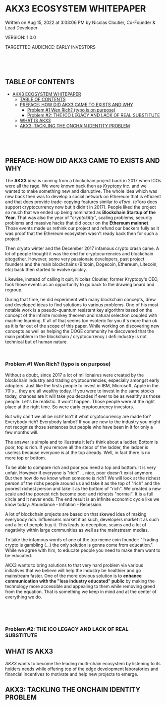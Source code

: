 # AKX3 ECOSYSTEM WHITEPAPER

Written on Aug 15, 2022 at 3:03:06 PM
by Nicolas Cloutier, Co-Founder & Lead Developer

VERSION: 1.0.0

TARGETTED AUDIENCE: EARLY INVESTORS

<p>&nbsp;</p>
<p>&nbsp;</p>

  

## TABLE OF CONTENTS

- [AKX3 ECOSYSTEM WHITEPAPER](#akx3-ecosystem-whitepaper)
  - [TABLE OF CONTENTS](#table-of-contents)
  - [PREFACE: HOW DID AKX3 CAME TO EXISTS AND WHY](#preface-how-did-akx3-came-to-exists-and-why)
    - [Problem #1 Wen Rich? (typo is on purpose)](#problem-1-wen-rich-typo-is-on-purpose)
    - [Problem #2: THE ICO LEGACY AND LACK OF REAL SUBSTITUTE](#problem-2-the-ico-legacy-and-lack-of-real-substitute)
  - [WHAT IS AKX3](#what-is-akx3)
  - [AKX3: TACKLING THE ONCHAIN IDENTITY PROBLEM](#akx3-tackling-the-onchain-identity-problem)


<p>&nbsp;</p>
<p>&nbsp;</p>


## PREFACE: HOW DID AKX3 CAME TO EXISTS AND WHY

The **AKX3** idea is coming from a blockchain project back in 2017 when ICOs were all the rage. We were known back then as *Kryptopy Inc*. and we wanted to make something new and disruptive. The whole idea which was new back then was to develop a social network on Ethereum that is efficient and that does provide trade-copying features similar to *eToro*. (eToro does support cryptocurrency now but it didn't in 2017). People liked the project so much that we ended up being nominated as **Blockchain Startup of the Year**. That was also the year of "*cryptokitty*", scaling problems, security problems and massive hacks that did occur on the **Ethereum mainnet**. Those events made us rethink our project and refund our backers fully as it was proof that the Ethereum ecosystem wasn't ready back then for such a project. 

Then crypto winter and the December 2017 infamous crypto crash came. A lot of people thought it was the end for cryptocurrencies and blockchain altogether. However, some very passionate developers, past project founders and the main blockchains (Bitcoin, Dogecoin, Ethereum, Litecoin, etc) back then started to evolve quickly. 

Likewise, instead of calling it quit, Nicolas Cloutier, former Kryptopy's CEO, took those events as an opportunity to go back to the drawing board and regroup.

During that time, he did experiment with many blockchain concepts, drew and developed ideas to find solutions to various problems. One of his most notable work is a pseudo-quantum resistant key algorithm based on the concept of the infinite monkey theorem and natural selection coupled with machine learning. If all of that seems too esoteric for you it's more than ok as it is far out of the scope of this paper. While working on discovering new concepts as well as helping the DOGE community he discovered that the main problem in the blockchain / cryptocurrency / defi industry is not technical but of human nature.
<p>&nbsp;</p>


### Problem #1 Wen Rich? (typo is on purpose)

Without a doubt, since 2017 a lot of millionaires were created by the blockchain industry and trading cryptocurrencies, especially amongst early adopters. Just like the firsts people to invest in IBM, Microsoft, Apple in the 70's .. they are all wealthy today. If you were to invest in the same stocks today, chances are it will take you decades if ever to be as wealthy as those people. Let's be realistic. It won't happen. Those people were at the right place at the right time. So were early cryptocurrency investors. 

But why can't we all be rich? Isn't it what cryptocurrency are made for? Everybody rich? Everybody lambo? If you are new to the industry you might not recognize those sentences but people who have been in it for only a few months will.

The answer is simple and to illustrate it let's think about a ladder. Bottom is poor, top is rich. If you remove all the steps of the ladder, the ladder is useless because everyone is at the top already. Well, in fact there is no more top or bottom. 

To be able to compare rich and poor you need a top and bottom. It is very unfair. However if everyone is "rich" ... nice, poor doesn't exist anymore. But then how do we know when someone is rich? We will look at the richest person of the richs people around us and take it as the top of "rich" and the poorest richest person and take it as the bottom of "rich". We created a new scale and the poorest rich become poor and richests "normal". It is a full circle and it never ends. The end result is an infinite economic cycle like we know today: Abundance - Inflation - Recession. 

A lot of blockchain projects are based on that skewed idea of making everybody rich. Influencers market it as such, developers market it as such and a lot of people buy it. This leads to deception, scams and a lot of negativity within large communities as well as the mainstream medias. 

To take the infamous words of one of the top meme coin founder: "Trading crypto is gambling (...) the only solution is gonna come from education.". While we agree with him, to educate people you need to make them want to be educated.

AKX3 wants to bring solutions to that very hard problem via various initiatives that we believe will help the industry be healthier and go mainstream faster. One of the more obvious solution is to **enhance communication with the "less industry educated" public** by making the technology more accessible and appealing to them while removing greed from the equation. That is something we keep in mind and at the center of everything we do.
<p>&nbsp;</p>
<p>&nbsp;</p>

### Problem #2: THE ICO LEGACY AND LACK OF REAL SUBSTITUTE





## WHAT IS AKX3

*AKX3* wants to become the leading multi-chain ecosystem by listening to its holders needs while offering top of the edge development laboratories and financial incentives to motivate and help new projects to emerge.

## AKX3: TACKLING THE ONCHAIN IDENTITY PROBLEM




